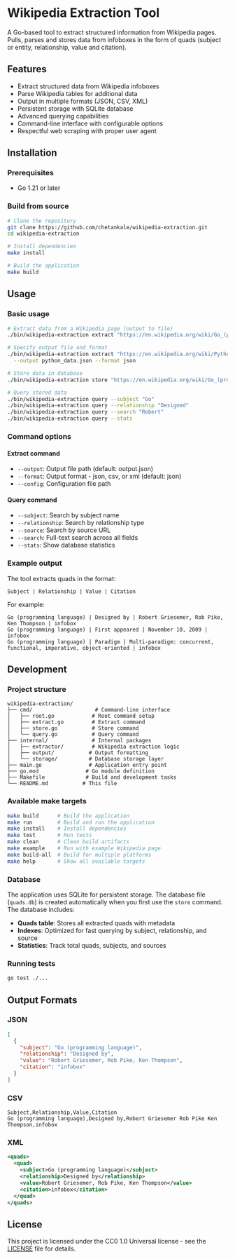 # Wikipedia Extraction Tool

A Go-based tool to extract structured information from Wikipedia pages. Pulls, parses and stores data from infoboxes in the form of quads (subject or entity, relationship, value and citation).

## Features

- Extract structured data from Wikipedia infoboxes
- Parse Wikipedia tables for additional data
- Output in multiple formats (JSON, CSV, XML)
- Persistent storage with SQLite database
- Advanced querying capabilities
- Command-line interface with configurable options
- Respectful web scraping with proper user agent

## Installation

### Prerequisites

- Go 1.21 or later

### Build from source

```bash
# Clone the repository
git clone https://github.com/chetankale/wikipedia-extraction.git
cd wikipedia-extraction

# Install dependencies
make install

# Build the application
make build
```

## Usage

### Basic usage

```bash
# Extract data from a Wikipedia page (output to file)
./bin/wikipedia-extraction extract "https://en.wikipedia.org/wiki/Go_(programming_language)"

# Specify output file and format
./bin/wikipedia-extraction extract "https://en.wikipedia.org/wiki/Python_(programming_language)" \
  --output python_data.json --format json

# Store data in database
./bin/wikipedia-extraction store "https://en.wikipedia.org/wiki/Go_(programming_language)"

# Query stored data
./bin/wikipedia-extraction query --subject "Go"
./bin/wikipedia-extraction query --relationship "Designed"
./bin/wikipedia-extraction query --search "Robert"
./bin/wikipedia-extraction query --stats
```

### Command options

#### Extract command
- `--output`: Output file path (default: output.json)
- `--format`: Output format - json, csv, or xml (default: json)
- `--config`: Configuration file path

#### Query command
- `--subject`: Search by subject name
- `--relationship`: Search by relationship type
- `--source`: Search by source URL
- `--search`: Full-text search across all fields
- `--stats`: Show database statistics

### Example output

The tool extracts quads in the format:
```
Subject | Relationship | Value | Citation
```

For example:
```
Go (programming language) | Designed by | Robert Griesemer, Rob Pike, Ken Thompson | infobox
Go (programming language) | First appeared | November 10, 2009 | infobox
Go (programming language) | Paradigm | Multi-paradigm: concurrent, functional, imperative, object-oriented | infobox
```

## Development

### Project structure

```
wikipedia-extraction/
├── cmd/                    # Command-line interface
│   ├── root.go            # Root command setup
│   ├── extract.go         # Extract command
│   ├── store.go           # Store command
│   └── query.go           # Query command
├── internal/              # Internal packages
│   ├── extractor/         # Wikipedia extraction logic
│   ├── output/           # Output formatting
│   └── storage/          # Database storage layer
├── main.go               # Application entry point
├── go.mod               # Go module definition
├── Makefile             # Build and development tasks
└── README.md           # This file
```

### Available make targets

```bash
make build      # Build the application
make run        # Build and run the application
make install    # Install dependencies
make test       # Run tests
make clean      # Clean build artifacts
make example    # Run with example Wikipedia page
make build-all  # Build for multiple platforms
make help       # Show all available targets
```

### Database

The application uses SQLite for persistent storage. The database file (`quads.db`) is created automatically when you first use the `store` command. The database includes:

- **Quads table**: Stores all extracted quads with metadata
- **Indexes**: Optimized for fast querying by subject, relationship, and source
- **Statistics**: Track total quads, subjects, and sources

### Running tests

```bash
go test ./...
```

## Output Formats

### JSON
```json
[
  {
    "subject": "Go (programming language)",
    "relationship": "Designed by",
    "value": "Robert Griesemer, Rob Pike, Ken Thompson",
    "citation": "infobox"
  }
]
```

### CSV
```csv
Subject,Relationship,Value,Citation
Go (programming language),Designed by,Robert Griesemer Rob Pike Ken Thompson,infobox
```

### XML
```xml
<quads>
  <quad>
    <subject>Go (programming language)</subject>
    <relationship>Designed by</relationship>
    <value>Robert Griesemer, Rob Pike, Ken Thompson</value>
    <citation>infobox</citation>
  </quad>
</quads>
```

## License

This project is licensed under the CC0 1.0 Universal license - see the [LICENSE](LICENSE) file for details. 
